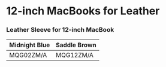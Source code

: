 # 12-inch MacBooks for Leather

### Leather Sleeve for 12-inch MacBook

| Midnight Blue | Saddle Brown |
|-----|-----|
| MQG02ZM/A | MQG12ZM/A |

